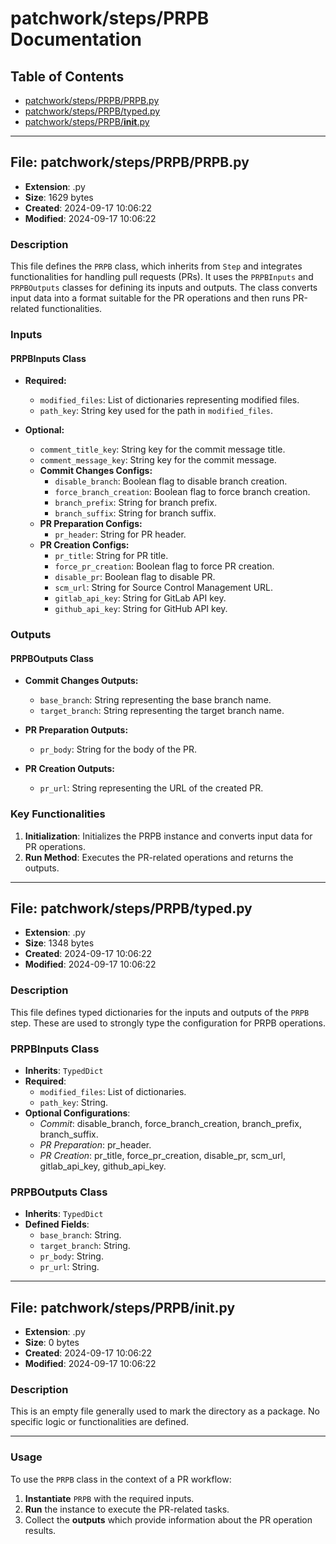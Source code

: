 # patchwork/steps/PRPB Documentation

## Table of Contents
- [patchwork/steps/PRPB/PRPB.py](#patchworkstepsPRPBPRPB.py)
- [patchwork/steps/PRPB/typed.py](#patchworkstepsPRPBtyped.py)
- [patchwork/steps/PRPB/__init__.py](#patchworkstepsPRPB__init__.py)

---

## File: patchwork/steps/PRPB/PRPB.py

- **Extension**: .py
- **Size**: 1629 bytes
- **Created**: 2024-09-17 10:06:22
- **Modified**: 2024-09-17 10:06:22

### Description
This file defines the `PRPB` class, which inherits from `Step` and integrates functionalities for handling pull requests (PRs). It uses the `PRPBInputs` and `PRPBOutputs` classes for defining its inputs and outputs. The class converts input data into a format suitable for the PR operations and then runs PR-related functionalities.

### Inputs
#### PRPBInputs Class
- **Required:**
  - `modified_files`: List of dictionaries representing modified files.
  - `path_key`: String key used for the path in `modified_files`.

- **Optional:**
  - `comment_title_key`: String key for the commit message title.
  - `comment_message_key`: String key for the commit message.
  - **Commit Changes Configs:**
    - `disable_branch`: Boolean flag to disable branch creation.
    - `force_branch_creation`: Boolean flag to force branch creation.
    - `branch_prefix`: String for branch prefix.
    - `branch_suffix`: String for branch suffix.
  - **PR Preparation Configs:**
    - `pr_header`: String for PR header.
  - **PR Creation Configs:**
    - `pr_title`: String for PR title.
    - `force_pr_creation`: Boolean flag to force PR creation.
    - `disable_pr`: Boolean flag to disable PR.
    - `scm_url`: String for Source Control Management URL.
    - `gitlab_api_key`: String for GitLab API key.
    - `github_api_key`: String for GitHub API key.

### Outputs
#### PRPBOutputs Class
- **Commit Changes Outputs:**
  - `base_branch`: String representing the base branch name.
  - `target_branch`: String representing the target branch name.
  
- **PR Preparation Outputs:**
  - `pr_body`: String for the body of the PR.
  
- **PR Creation Outputs:**
  - `pr_url`: String representing the URL of the created PR.

### Key Functionalities
1. **Initialization**: Initializes the PRPB instance and converts input data for PR operations.
2. **Run Method**: Executes the PR-related operations and returns the outputs.

---

## File: patchwork/steps/PRPB/typed.py

- **Extension**: .py
- **Size**: 1348 bytes
- **Created**: 2024-09-17 10:06:22
- **Modified**: 2024-09-17 10:06:22

### Description
This file defines typed dictionaries for the inputs and outputs of the `PRPB` step. These are used to strongly type the configuration for PRPB operations.

### PRPBInputs Class
- **Inherits**: `TypedDict`
- **Required**: 
  - `modified_files`: List of dictionaries.
  - `path_key`: String.
- **Optional Configurations**:
  - *Commit*: disable_branch, force_branch_creation, branch_prefix, branch_suffix.
  - *PR Preparation*: pr_header.
  - *PR Creation*: pr_title, force_pr_creation, disable_pr, scm_url, gitlab_api_key, github_api_key.
  
### PRPBOutputs Class
- **Inherits**: `TypedDict`
- **Defined Fields**:
  - `base_branch`: String.
  - `target_branch`: String.
  - `pr_body`: String.
  - `pr_url`: String.

---

## File: patchwork/steps/PRPB/__init__.py

- **Extension**: .py
- **Size**: 0 bytes
- **Created**: 2024-09-17 10:06:22
- **Modified**: 2024-09-17 10:06:22

### Description
This is an empty file generally used to mark the directory as a package. No specific logic or functionalities are defined.

---

### Usage
To use the `PRPB` class in the context of a PR workflow:
1. **Instantiate** `PRPB` with the required inputs.
2. **Run** the instance to execute the PR-related tasks.
3. Collect the **outputs** which provide information about the PR operation results.